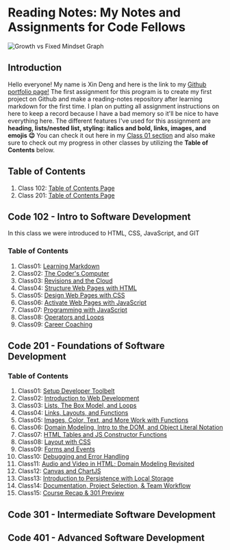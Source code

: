 # Reading Notes: My Notes and Assignments for Code Fellows


![Growth vs Fixed Mindset Graph](https://upload.wikimedia.org/wikipedia/commons/0/09/Fixed_and_growth_mindsets.png)

## Introduction

Hello everyone! My name is Xin Deng and here is the link to my [Github portfolio page!](https://github.com/xind14) The first assignment for this program is to create my first project on Github and make a reading-notes repository after learning markdown for the first time. I plan on putting all assignment instructions on here to keep a record because I have a bad memory so it'll be nice to have everything here. The different features I've used for this assignment are **heading, lists/nested list, styling: italics and bold, links, images, and emojis 😉** You can check it out here in my [Class 01 section](code-102/Class01.md) and also make sure to check out my progress in other classes by utilizing the **Table of Contents** below.

## Table of Contents

1. Class 102: [Table of Contents Page](code-102/README.md)
2. Class 201: [Table of Contents Page](code-201/README.md)

## Code 102 - Intro to Software Development

In this class we were introduced to HTML, CSS, JavaScript, and GIT

### Table of Contents

1. Class01: [Learning Markdown](code-102/Class01.md)
2. Class02: [The Coder's Computer](code-102/Class02.md)
3. Class03: [Revisions and the Cloud](code-102/Class03.md)
4. Class04: [Structure Web Pages with HTML](code-102/Class04.md)
5. Class05: [Design Web Pages with CSS](code-102/Class05.md)
6. Class06: [Activate Web Pages with JavaScript](code-102/Class06.md)
7. Class07: [Programming with JavaScript](code-102/Class07.md)
8. Class08: [Operators and Loops](code-102/Class08.md)
9. Class09: [Career Coaching](code-102/Class09.md)


## Code 201 - Foundations of Software Development 

### Table of Contents

1. Class01: [Setup Developer Toolbelt](code-201/Class01.md)
2. Class02: [Introduction to Web Development](code-201/Class02.md)
3. Class03: [Lists, The Box Model, and Loops](code-201/Class03.md)
4. Class04: [Links, Layouts, and Functions](code-201/Class04.md)
5. Class05: [Images, Color, Text, and More Work with Functions](code-201/Class05.md)
6. Class06: [Domain Modeling, Intro to the DOM, and Object Literal Notation](code-201/Class06.md)
7. Class07: [HTML Tables and JS Constructor Functions](code-201/Class07.md)
8. Class08: [Layout with CSS](code-201/Class08.md)
9. Class09: [Forms and Events](code-201/Class09.md)
10. Class10: [Debugging and Error Handling](code-201/Class10.md)
11. Class11: [Audio and Video in HTML; Domain Modeling Revisited](code-201/Class11.md)
12. Class12: [Canvas and ChartJS](code-201/Class12.md)
13. Class13: [Introduction to Persistence with Local Storage](code-201/Class13.md)
14. Class14: [Documentation, Project Selection, & Team Workflow](code-201/Class14.md)
15. Class15: [Course Recap & 301 Preview](code-201/Class15.md)

## Code 301 - Intermediate Software Development

## Code 401  - Advanced Software Development